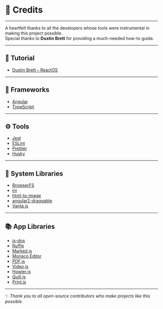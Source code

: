 # 💠 Credits

---

A heartfelt thanks to all the developers whose tools were instrumental in making this project possible.  
Special thanks to **Dustin Brett** for providing a much-needed how-to guide.

---

## 📘 Tutorial

- [Dustin Brett – ReactOS](https://www.youtube.com/watch?v=S-rF5rkhaJ0&list=PLM88opVjBuU7xSRoHhs3hZBz3JmHHBMMN&index=1)

---

## 🧩 Frameworks

- [Angular](https://github.com/angular/angular)  
- [TypeScript](https://github.com/microsoft/TypeScript)

---

## ⚙️ Tools

- [Jest](https://github.com/facebook/jest)  
- [ESLint](https://github.com/eslint/eslint)  
- [Prettier](https://github.com/prettier/prettier)  
- [Husky](https://github.com/typicode/husky)

---

## 🧠 System Libraries

- [BrowserFS](https://github.com/jvilk/BrowserFS)  
- [ini](https://github.com/npm/ini)  
- [html-to-image](https://github.com/bubkoo/html-to-image)  
- [angular2-draggable](https://github.com/xieziyu/angular2-draggable)  
- [Vanta.js](https://github.com/tengbao/vanta)

---

## 📚 App Libraries

- [js-dos](https://github.com/caiiiycuk/js-dos)  
- [Ruffle](https://github.com/ruffle-rs/ruffle)  
- [Marked.js](https://github.com/markedjs/marked)  
- [Monaco Editor](https://github.com/miki995/ngx-monaco-editor-v2#readme)  
- [PDF.js](https://github.com/mozilla/pdf.js)  
- [Video.js](https://github.com/videojs/video.js)  
- [Howler.js](https://github.com/goldfire/howler.js)  
- [Quill.js](https://github.com/slab/quill/)  
- [Print.js](https://github.com/crabbly/print.js)

---

✨ _Thank you to all open-source contributors who make projects like this possible._


<!--

<h1 align="center" style="color:#58a6ff;">💠 Credits</h1>

<hr style="border: 1px solid #30363d;"/>

<p align="center">
  A heartfelt thanks to all the developers whose tools were instrumental in making this project possible.<br>
  Special thanks to <strong>Dustin Brett</strong> for providing a much-needed how-to guide.
</p>

<hr style="border: 1px solid #30363d;"/>

<h2 style="color:#c9d1d9;">📘 Tutorial</h2>

<ul>
  <li><a href="https://www.youtube.com/watch?v=S-rF5rkhaJ0&list=PLM88opVjBuU7xSRoHhs3hZBz3JmHHBMMN&index=1" style="color:#58a6ff;">Dustin Brett – ReactOS</a></li>
</ul>

<hr style="border: 1px solid #30363d;"/>

<h2 style="color:#c9d1d9;">🧩 Frameworks</h2>

<ul>
  <li><a href="https://github.com/angular/angular" style="color:#58a6ff;">Angular</a></li>
  <li><a href="https://github.com/microsoft/TypeScript" style="color:#58a6ff;">TypeScript</a></li>
</ul>

<hr style="border: 1px solid #30363d;"/>

<h2 style="color:#c9d1d9;">⚙️ Tools</h2>

<ul>
  <li><a href="https://github.com/facebook/jest" style="color:#58a6ff;">Jest</a></li>
  <li><a href="https://github.com/eslint/eslint" style="color:#58a6ff;">ESLint</a></li>
  <li><a href="https://github.com/prettier/prettier" style="color:#58a6ff;">Prettier</a></li>
  <li><a href="https://github.com/typicode/husky" style="color:#58a6ff;">Husky</a></li>
</ul>

<hr style="border: 1px solid #30363d;"/>

<h2 style="color:#c9d1d9;">🧠 System Libraries</h2>

<ul>
  <li><a href="https://github.com/jvilk/BrowserFS" style="color:#58a6ff;">BrowserFS</a></li>
  <li><a href="https://github.com/npm/ini" style="color:#58a6ff;">ini</a></li>
  <li><a href="https://github.com/bubkoo/html-to-image" style="color:#58a6ff;">html-to-image</a></li>
  <li><a href="https://github.com/xieziyu/angular2-draggable" style="color:#58a6ff;">angular2-draggable</a></li>
  <li><a href="https://github.com/tengbao/vanta" style="color:#58a6ff;">Vanta.js</a></li>
</ul>

<hr style="border: 1px solid #30363d;"/>

<h2 style="color:#c9d1d9;">📚 App Libraries</h2>

<ul>
  <li><a href="https://github.com/caiiiycuk/js-dos" style="color:#58a6ff;">js-dos</a></li>
  <li><a href="https://github.com/ruffle-rs/ruffle" style="color:#58a6ff;">Ruffle</a></li>
  <li><a href="https://github.com/markedjs/marked" style="color:#58a6ff;">Marked.js</a></li>
  <li><a href="https://github.com/miki995/ngx-monaco-editor-v2#readme" style="color:#58a6ff;">Monaco Editor</a></li>
  <li><a href="https://github.com/mozilla/pdf.js" style="color:#58a6ff;">PDF.js</a></li>
  <li><a href="https://github.com/videojs/video.js" style="color:#58a6ff;">Video.js</a></li>
  <li><a href="https://github.com/goldfire/howler.js" style="color:#58a6ff;">Howler.js</a></li>
  <li><a href="https://github.com/slab/quill/" style="color:#58a6ff;">Quill.js</a></li>
  <li><a href="https://github.com/crabbly/print.js" style="color:#58a6ff;">Print.js</a></li>
</ul>

<hr style="border: 1px solid #30363d;"/>

<p align="center" style="color:#8b949e;">
✨ Thank you to all open-source contributors who make projects like this possible.
</p> 

-->

